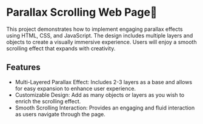 # Parallax Scrolling Web Page📃

This project demonstrates how to implement engaging parallax effects using HTML, CSS, and JavaScript. The design includes multiple layers and objects to create a visually immersive experience. 
Users will enjoy a smooth scrolling effect that expands with creativity.

## Features

- Multi-Layered Parallax Effect: Includes 2-3 layers as a base and allows for easy expansion to enhance user experience.
- Customizable Design: Add as many objects or layers as you wish to enrich the scrolling effect.
- Smooth Scrolling Interaction: Provides an engaging and fluid interaction as users navigate through the page.
